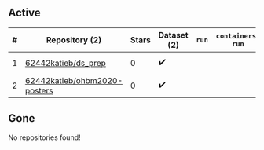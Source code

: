 ## Active
| # | Repository (2) | Stars | Dataset (2) | `run` | `containers-run` | Last Modified |
| --- | --- | --- | --- | --- | --- | --- |
| 1 | [62442katieb/ds_prep](https://github.com/62442katieb/ds_prep) | 0 | :heavy_check_mark: |  |  | 2022-04-04 00:32:54+00:00 |
| 2 | [62442katieb/ohbm2020-posters](https://github.com/62442katieb/ohbm2020-posters) | 0 | :heavy_check_mark: |  |  | 2020-06-25 17:22:02+00:00 |

## Gone
No repositories found!
